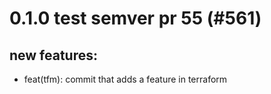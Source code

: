 # 0.1.0 test semver pr 55 (#561)

## new features:
* feat(tfm): commit that adds a feature in terraform

